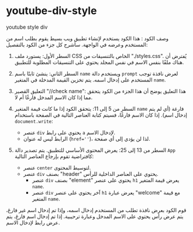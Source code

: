 # youtube-div-style
youtube style div


وصف الكود : 
هذا الكود يستخدم لإنشاء تطبيق ويب بسيط يقوم بطلب اسم من المستخدم وعرضه في الواجهة. سأشرح كل جزء من الكود بالتفصيل:

1. السطر الأول: يستورد ملف CSS الخاص بالتنسيقات من "./styles.css". يُفترض أن هناك ملفًا بنفس الاسم في نفس المجلد يحتوي على التنسيقات المطلوبة للتطبيق.

2. السطر الثاني: ينشئ ثابتًا باسم `name` ويستخدم دالة `prompt` لعرض نافذة توجب المستخدم على إدخال اسمه. يتم تخزين القيمة المدخلة في المتغير `name`.

3. التعليق القصير "//check name": هذا التعليق يوضح أن هذا الجزء من الكود يتحقق مما إذا كان الاسم المدخل فارغًا أم لا.

4. السطر من 5 إلى 11: يتحقق الكود إذا ما كانت قيمة المتغير `name` فارغة (أي لم يتم إدخال اسم). إذا كان الاسم فارغًا، فسيتم كتابة العناصر التالية في الصفحة باستخدام `document.write`:
   - عنصر `div` يحتوي على رابط `a` لإدخال الاسم.
   - الرابط ليس له عنوان (`href=''`)، لذا لن يؤدي إلى أي صفحة.

5. السطر من 13 إلى 25: يعرض المحتوى الأساسي للتطبيق. يتم تصدير دالة `App` كافتراضية تقوم بإرجاع العناصر التالية:
   - عنصر `center` لتوسيط المحتوى.
   - عنصر `div` بصنف "header" يحتوي على العناصر الداخلية للرأس.
     - عنصر `div` بصنف "element" يحتوي على عنصر `h1` يعرض قيمة المتغير `name`.
     - عنصر `div` آخر يحتوي على عنصر `h1` يعرض عبارة "welcome" مع قيمة المتغير `name`.

قوم الكود بعرض نافذة تطلب من المستخدم إدخال اسمه، وإذا تم إدخال اسم غير فارغ، يتم عرض رأس يحتوي على الاسم المدخل وعبارة ترحيبية. إذا تم إدخال اسم فارغ، يتم عرض رابط لإدخال الاسم.
